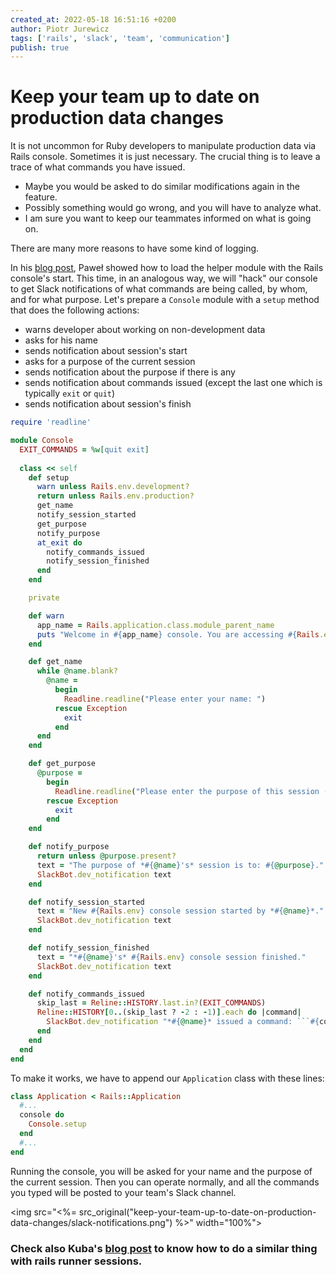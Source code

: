 ```yaml
---
created_at: 2022-05-18 16:51:16 +0200
author: Piotr Jurewicz
tags: ['rails', 'slack', 'team', 'communication']
publish: true
---
```


# Keep your team up to date on production data changes

It is not uncommon for Ruby developers to manipulate production data via Rails console. Sometimes it is just necessary. The crucial thing is to leave a trace of what commands you have issued.
- Maybe you would be asked to do similar modifications again in the feature.
- Possibly something would go wrong, and you will have to analyze what.
- I am sure you want to keep our teammates informed on what is going on.

There are many more reasons to have some kind of logging.

<!-- more -->

In his <a href="https://blog.arkency.com/rails-console-trick-i-had-no-idea-about/">blog post</a>, Paweł showed how to load the helper module with the Rails console's start.
This time, in an analogous way, we will "hack" our console to get Slack notifications of what commands are being called, by whom, and for what purpose.
Let's prepare a `Console` module with a `setup` method that does the following actions:
- warns developer about working on non-development data
- asks for his name
- sends notification about session's start
- asks for a purpose of the current session
- sends notification about the purpose if there is any
- sends notification about commands issued (except the last one which is typically `exit` or `quit`)
- sends notification about session's finish

```ruby
require 'readline'

module Console
  EXIT_COMMANDS = %w[quit exit]
  
  class << self
    def setup
      warn unless Rails.env.development?
      return unless Rails.env.production?
      get_name
      notify_session_started
      get_purpose
      notify_purpose
      at_exit do
        notify_commands_issued
        notify_session_finished
      end
    end

    private

    def warn
      app_name = Rails.application.class.module_parent_name
      puts "Welcome in #{app_name} console. You are accessing #{Rails.env} data now."
    end

    def get_name
      while @name.blank?
        @name =
          begin
            Readline.readline("Please enter your name: ")
          rescue Exception
            exit
          end
      end
    end

    def get_purpose
      @purpose =
        begin
          Readline.readline("Please enter the purpose of this session (or leave it blank): ")
        rescue Exception
          exit
        end
    end

    def notify_purpose
      return unless @purpose.present?
      text = "The purpose of *#{@name}'s* session is to: #{@purpose}."
      SlackBot.dev_notification text
    end

    def notify_session_started
      text = "New #{Rails.env} console session started by *#{@name}*."
      SlackBot.dev_notification text
    end

    def notify_session_finished
      text = "*#{@name}'s* #{Rails.env} console session finished."
      SlackBot.dev_notification text
    end

    def notify_commands_issued
      skip_last = Reline::HISTORY.last.in?(EXIT_COMMANDS)
      Reline::HISTORY[0..(skip_last ? -2 : -1)].each do |command|
        SlackBot.dev_notification "*#{@name}* issued a command: ```#{command}```"
      end
    end
  end
end
```

To make it works, we have to append our `Application` class with these lines:

```ruby
class Application < Rails::Application
  #...
  console do
    Console.setup
  end
  #...
end
```

Running the console, you will be asked for your name and the purpose of the current session. Then you can operate normally, and all the commands you typed will be posted to your team's Slack channel.

<img src="<%= src_original("keep-your-team-up-to-date-on-production-data-changes/slack-notifications.png") %>" width="100%">

### Check also Kuba's <a href="https://blog.arkency.com/decorate-your-runner-session-like-a-pro/">blog post</a> to know how to do a similar thing with rails runner sessions.